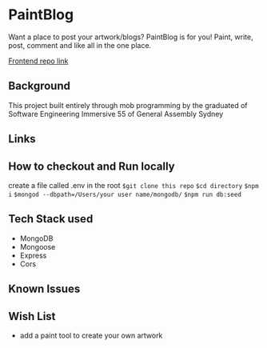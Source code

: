 # PaintBlog

Want a place to post your artwork/blogs? 
PaintBlog is for you!
Paint, write, post, comment and like all in the one place.

[Frontend repo link](https://github.com/pippachoong/PaintBlog-FrontEnd)

## Background
This project built entirely through mob programming by the graduated of Software Engineering Immersive 55 of General Assembly Sydney

## Links 

## How to checkout and Run locally
create a file called .env in the root
`$git clone this repo`
`$cd directory`
`$npm i`
`$mongod --dbpath=/Users/your user name/mongodb/`
`$npm run db:seed`

## Tech Stack used
- MongoDB
- Mongoose
- Express
- Cors

## Known Issues

## Wish List
- add a paint tool to create your own artwork